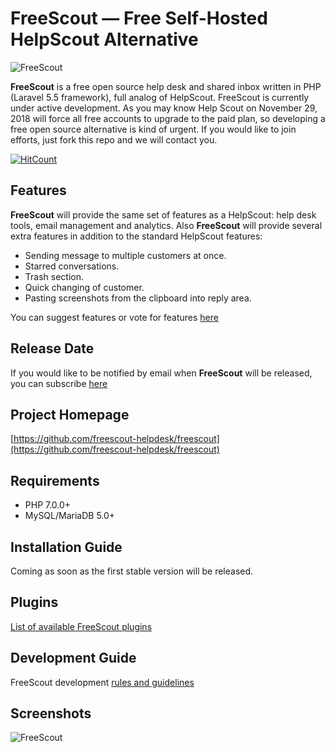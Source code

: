 # FreeScout — Free Self-Hosted HelpScout Alternative

![FreeScout](https://raw.githubusercontent.com/freescout-helpdesk/freescout/master/public/img/banner.png)

**FreeScout** is a free open source help desk and shared inbox written in PHP (Laravel 5.5 framework), full analog of HelpScout. FreeScout is currently under active development. As you may know Help Scout on November 29, 2018 will force all free accounts to upgrade to the paid plan, so developing a free open source alternative is kind of urgent. If you would like to join efforts, just fork this repo and we will contact you.

[![HitCount](http://hits.dwyl.io/freescout-helpdesk/freescout.svg)](http://hits.dwyl.io/freescout-helpdesk/freescout)

## Features

**FreeScout** will provide the same set of features as a HelpScout: help desk tools, email management and analytics. Also **FreeScout** will provide several extra features in addition to the standard HelpScout features:

  * Sending message to multiple customers at once.
  * Starred conversations.
  * Trash section.
  * Quick changing of customer.
  * Pasting screenshots from the clipboard into reply area.
  
You can suggest features or vote for features [here](https://feedback.userreport.com/25a3cb5f-e4bd-4470-b6f3-79fcfaa8e90f/#ideas/popular)

## Release Date

If you would like to be notified by email when **FreeScout** will be released, you can subscribe [here](https://feedburner.google.com/fb/a/mailverify?uri=freescout)

## Project Homepage

[https://github.com/freescout-helpdesk/freescout](https://github.com/freescout-helpdesk/freescout)

## Requirements

  * PHP 7.0.0+
  * MySQL/MariaDB 5.0+

## Installation Guide

Coming as soon as the first stable version will be released.

## Plugins

<a href="https://github.com/freescout-helpdesk/freescout/wiki/FreeScout-Plugins">List of available FreeScout plugins</a>

## Development Guide

FreeScout development [rules and guidelines](https://github.com/freescout-helpdesk/freescout/wiki/Development-Guide)

## Screenshots

![FreeScout](https://freescout-helpdesk.github.io/img/screenshots/freescout-login.png)

